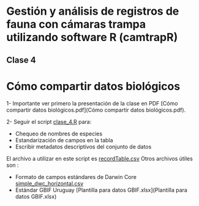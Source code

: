Gestión y análisis de registros de fauna con cámaras trampa utilizando software R (camtrapR)
============================================================================================

Clase 4
-------

# Cómo compartir datos biológicos

1- Importante ver primero la presentación de la clase en PDF [Cómo compartir datos biológicos.pdf](Cómo compartir datos biológicos.pdf). 

2- Seguir el script [clase_4.R](clase_4.R) para:

- Chequeo de nombres de especies
- Estandarización de campos en la tabla 
- Escribir metadatos descriptivos del conjunto de datos

El archivo a utilizar en este script es [recordTable.csv](recordTable.csv)
Otros archivos útiles son :

  - Formato de campos estándares de Darwin Core [simple_dwc_horizontal.csv](simple_dwc_horizontal.csv)
  - Estándar GBIF Uruguay [Plantilla para datos GBIF.xlsx](Plantilla para datos GBIF.xlsx)
  


